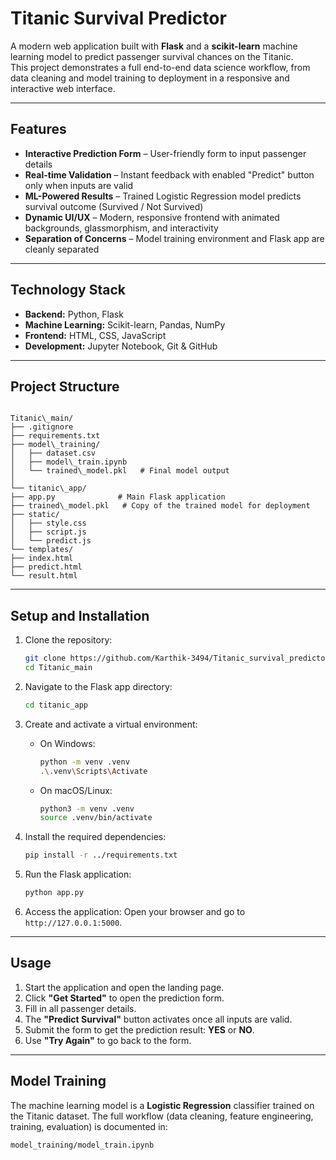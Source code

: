 
# Titanic Survival Predictor

A modern web application built with **Flask** and a **scikit-learn** machine learning model to predict passenger survival chances on the Titanic.  
This project demonstrates a full end-to-end data science workflow, from data cleaning and model training to deployment in a responsive and interactive web interface.

---

## Features

- **Interactive Prediction Form** – User-friendly form to input passenger details  
- **Real-time Validation** – Instant feedback with enabled "Predict" button only when inputs are valid  
- **ML-Powered Results** – Trained Logistic Regression model predicts survival outcome (Survived / Not Survived)  
- **Dynamic UI/UX** – Modern, responsive frontend with animated backgrounds, glassmorphism, and interactivity  
- **Separation of Concerns** – Model training environment and Flask app are cleanly separated  

---

## Technology Stack

- **Backend:** Python, Flask  
- **Machine Learning:** Scikit-learn, Pandas, NumPy  
- **Frontend:** HTML, CSS, JavaScript  
- **Development:** Jupyter Notebook, Git & GitHub  

---

## Project Structure

```

Titanic\_main/
├── .gitignore
├── requirements.txt
├── model\_training/
│   ├── dataset.csv
│   ├── model\_train.ipynb
│   └── trained\_model.pkl   # Final model output
│
└── titanic\_app/
├── app.py              # Main Flask application
├── trained\_model.pkl   # Copy of the trained model for deployment
├── static/
│   ├── style.css
│   ├── script.js
│   └── predict.js
└── templates/
├── index.html
├── predict.html
└── result.html

````

---

## Setup and Installation

1. Clone the repository:
   ```sh
   git clone https://github.com/Karthik-3494/Titanic_survival_predictor.git
   cd Titanic_main


2. Navigate to the Flask app directory:

   ```sh
   cd titanic_app
   ```

3. Create and activate a virtual environment:

   * On Windows:

     ```sh
     python -m venv .venv
     .\.venv\Scripts\Activate
     ```
   * On macOS/Linux:

     ```sh
     python3 -m venv .venv
     source .venv/bin/activate
     ```

4. Install the required dependencies:

   ```sh
   pip install -r ../requirements.txt
   ```

5. Run the Flask application:

   ```sh
   python app.py
   ```

6. Access the application:
   Open your browser and go to `http://127.0.0.1:5000`.

---

## Usage

1. Start the application and open the landing page.
2. Click **"Get Started"** to open the prediction form.
3. Fill in all passenger details.
4. The **"Predict Survival"** button activates once all inputs are valid.
5. Submit the form to get the prediction result: **YES** or **NO**.
6. Use **"Try Again"** to go back to the form.

---

## Model Training

The machine learning model is a **Logistic Regression** classifier trained on the Titanic dataset.
The full workflow (data cleaning, feature engineering, training, evaluation) is documented in:

`model_training/model_train.ipynb`




